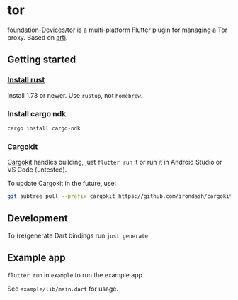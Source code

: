 <!--
SPDX-FileCopyrightText: 2022-2023 Foundation Devices Inc.

SPDX-License-Identifier: GPL-3.0-or-later
-->

# tor

[foundation-Devices/tor](https://github.com/Foundation-Devices/tor) is a multi-platform Flutter plugin for managing a Tor proxy.  Based on [arti](https://gitlab.torproject.org/tpo/core/arti).

## Getting started

### [Install rust](https://www.rust-lang.org/tools/install)

Install 1.73 or newer.  Use `rustup`, not `homebrew`.

### Install cargo ndk

```sh
cargo install cargo-ndk
```

### Cargokit

[Cargokit](https://github.com/irondash/cargokit) handles building, just `flutter run` it or run it in Android Studio or VS Code (untested).

To update Cargokit in the future, use:
```sh
git subtree pull --prefix cargokit https://github.com/irondash/cargokit.git main --squash
```

## Development

To (re)generate Dart bindings run `just generate`

## Example app

`flutter run` in `example` to run the example app

See `example/lib/main.dart` for usage.
